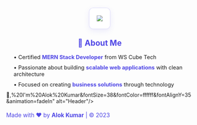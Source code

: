 <div align="center">
  <!-- Dynamic Header with Better Contrast -->
  <img src="https://capsule-render.vercel.app/api?type=waving&color=0:4F46E5,100:EC4899&height=180&section=header&text=Hi%20/>
     <div align="center" style="background: rgba(255,255,255,0.9); padding: 20px; border-radius: 12px; max-width: 800px; margin: 25px auto; box-shadow: 0 5px 15px rgba(79,70,229,0.1); border: 1px solid rgba(79,70,229,0.2);">
    <h2 style="color: #4F46E5; margin-top: 0; font-size: 1.5em;">🚀 About Me</h2>
    <div style="text-align: left; padding: 0 20px;">
      <p style="margin: 10px 0; font-size: 1.05em;">• Certified <b style="color: #4F46E5;">MERN Stack Developer</b> from WS Cube Tech</p>
      <p style="margin: 10px 0; font-size: 1.05em;">• Passionate about building <b style="color: #4F46E5;">scalable web applications</b> with clean architecture</p>
      <p style="margin: 10px 0; font-size: 1.05em;">• Focused on creating <b style="color: #4F46E5;">business solutions</b> through technology</p>
    </div>
  </div>👋,%20I'm%20Alok%20Kumar&fontSize=38&fontColor=ffffff&fontAlignY=35&animation=fadeIn" alt="Header"/>
  <p style="color: #4F46E5; font-size: 1.1em; margin: 20px 0 30px 0;">
    Made with ❤️ by <b>Alok Kumar</b> | © 2023
  </p>
</div>
